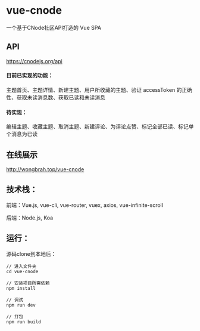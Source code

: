 # vue-cnode
一个基于CNode社区API打造的 Vue SPA

## API
https://cnodejs.org/api

#### 目前已实现的功能：
主题首页、主题详情、新建主题、用户所收藏的主题、验证 accessToken 的正确性、获取未读消息数、获取已读和未读消息

#### 待实现：
编辑主题、收藏主题、取消主题、新建评论、为评论点赞、标记全部已读、标记单个消息为已读

## 在线展示
http://wongbrah.top/vue-cnode

## 技术栈：
前端：Vue.js, vue-cli, vue-router, vuex, axios, vue-infinite-scroll

后端：Node.js, Koa

## 运行：
源码clone到本地后：
```
// 进入文件夹
cd vue-cnode

// 安装项目所需依赖
npm install

// 调试
npm run dev

// 打包
npm run build
```
